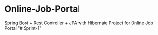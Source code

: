 # Online-Job-Portal
Spring Boot + Rest Controller + JPA with Hibernate Project for Online Job Portal
"# Sprint-1" 
